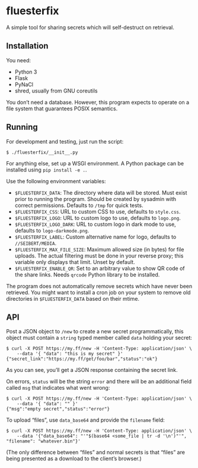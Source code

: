fluesterfix
===========

A simple tool for sharing secrets which will self-destruct on retrieval.


Installation
------------

You need:

-   Python 3
-   Flask
-   PyNaCl
-   shred, usually from GNU coreutils

You don’t need a database. However, this program expects to operate on a
file system that guarantees POSIX semantics.


Running
-------

For development and testing, just run the script:

    $ ./fluesterfix/__init__.py

For anything else, set up a WSGI environment. A Python package can be
installed using `pip install -e .`.

Use the following environment variables:

-   `$FLUESTERFIX_DATA`: The directory where data will be stored. Must
    exist prior to running the program. Should be created by sysadmin
    with correct permissions. Defaults to `/tmp` for quick tests.
-   `$FLUESTERFIX_CSS`: URL to custom CSS to use, defaults to
    `style.css`.
-   `$FLUESTERFIX_LOGO`: URL to custom logo to use, defaults to
    `logo.png`.
-   `$FLUESTERFIX_LOGO_DARK`: URL to custom logo in dark mode to use,
    defaults to `logo-darkmode.png`.
-   `$FLUESTERFIX_LABEL`: Custom alternative name for logo, defaults to
    `//SEIBERT/MEDIA`.
-   `$FLUESTERFIX_MAX_FILE_SIZE`: Maximum allowed size (in bytes) for
    file uploads. The actual filtering must be done in your reverse
    proxy; this variable only displays that limit. Unset by default.
-   `$FLUESTERFIX_ENABLE_QR`: Set to an arbitrary value to show QR code
    of the share links. Needs `qrcode` Python library to be installed.

The program does not automatically remove secrets which have never been
retrieved. You might want to install a cron job on your system to remove
old directories in `$FLUESTERFIX_DATA` based on their mtime.


API
---

Post a JSON object to `/new` to create a new secret programmatically,
this object must contain a `string` typed member called `data` holding
your secret:

    $ curl -X POST https://my.ff/new -H 'Content-Type: application/json' \
        --data '{ "data": "this is my secret" }'
    {"secret_link":"https://my.ff/get/foo/bar","status":"ok"}

As you can see, you’ll get a JSON response containing the secret link.

On errors, `status` will be the string `error` and there will be an
additional field called `msg` that indicates what went wrong:

    $ curl -X POST https://my.ff/new -H 'Content-Type: application/json' \
        --data '{ "data": "" }'
    {"msg":"empty secret","status":"error"}

To upload “files”, use `data_base64` and provide the `filename` field:

    $ curl -X POST https://my.ff/new -H 'Content-Type: application/json' \
        --data '{"data_base64": "'"$(base64 <some_file | tr -d '\n')"'", "filename": "whatever.bin"}'

(The only difference between “files” and normal secrets is that “files”
are being presented as a download to the client’s browser.)
